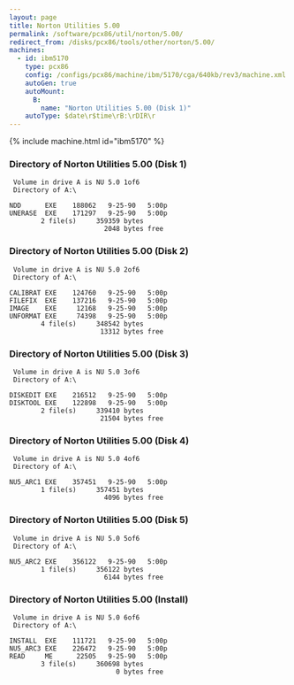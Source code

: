 ```yaml
---
layout: page
title: Norton Utilities 5.00
permalink: /software/pcx86/util/norton/5.00/
redirect_from: /disks/pcx86/tools/other/norton/5.00/
machines:
  - id: ibm5170
    type: pcx86
    config: /configs/pcx86/machine/ibm/5170/cga/640kb/rev3/machine.xml
    autoGen: true
    autoMount:
      B:
        name: "Norton Utilities 5.00 (Disk 1)"
    autoType: $date\r$time\rB:\rDIR\r
---
```


{% include machine.html id="ibm5170" %}

### Directory of Norton Utilities 5.00 (Disk 1)

     Volume in drive A is NU 5.0 1of6
     Directory of A:\

    NDD      EXE    188062   9-25-90   5:00p
    UNERASE  EXE    171297   9-25-90   5:00p
            2 file(s)     359359 bytes
                            2048 bytes free

### Directory of Norton Utilities 5.00 (Disk 2)

     Volume in drive A is NU 5.0 2of6
     Directory of A:\

    CALIBRAT EXE    124760   9-25-90   5:00p
    FILEFIX  EXE    137216   9-25-90   5:00p
    IMAGE    EXE     12168   9-25-90   5:00p
    UNFORMAT EXE     74398   9-25-90   5:00p
            4 file(s)     348542 bytes
                           13312 bytes free

### Directory of Norton Utilities 5.00 (Disk 3)

     Volume in drive A is NU 5.0 3of6
     Directory of A:\

    DISKEDIT EXE    216512   9-25-90   5:00p
    DISKTOOL EXE    122898   9-25-90   5:00p
            2 file(s)     339410 bytes
                           21504 bytes free

### Directory of Norton Utilities 5.00 (Disk 4)

     Volume in drive A is NU 5.0 4of6
     Directory of A:\

    NU5_ARC1 EXE    357451   9-25-90   5:00p
            1 file(s)     357451 bytes
                            4096 bytes free

### Directory of Norton Utilities 5.00 (Disk 5)

     Volume in drive A is NU 5.0 5of6
     Directory of A:\

    NU5_ARC2 EXE    356122   9-25-90   5:00p
            1 file(s)     356122 bytes
                            6144 bytes free

### Directory of Norton Utilities 5.00 (Install)

     Volume in drive A is NU 5.0 6of6
     Directory of A:\

    INSTALL  EXE    111721   9-25-90   5:00p
    NU5_ARC3 EXE    226472   9-25-90   5:00p
    READ     ME      22505   9-25-90   5:00p
            3 file(s)     360698 bytes
                               0 bytes free
